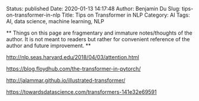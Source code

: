 Status: published
Date: 2020-01-13 14:17:48
Author: Benjamin Du
Slug: tips-on-transformer-in-nlp
Title: Tips on Transformer in NLP
Category: AI
Tags: AI, data science, machine learning, NLP

**
Things on this page are fragmentary and immature notes/thoughts of the author.
It is not meant to readers but rather for convenient reference of the author and future improvement.
**

http://nlp.seas.harvard.edu/2018/04/03/attention.html

https://blog.floydhub.com/the-transformer-in-pytorch/

http://jalammar.github.io/illustrated-transformer/

https://towardsdatascience.com/transformers-141e32e69591

